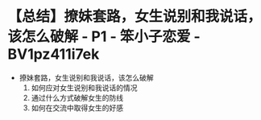 # 【总结】撩妹套路，女生说别和我说话，该怎么破解 - P1 - 笨小子恋爱 - BV1pz411i7ek

-   撩妹套路，女生说别和我说话，该怎么破解
    1.  如何应对女生说别和我说话的情况
    2.  通过什么方式破解女生的防线
    3.  如何在交流中取得女生的好感
